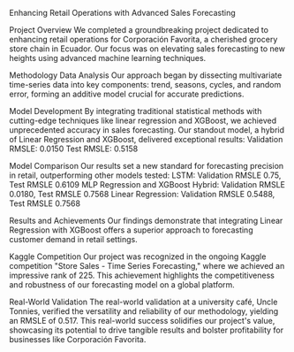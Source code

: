 Enhancing Retail Operations with Advanced Sales Forecasting

Project Overview
We completed a groundbreaking project dedicated to enhancing retail operations for Corporación Favorita, a cherished grocery store chain in Ecuador. Our focus was on elevating sales forecasting to new heights using advanced machine learning techniques.

Methodology
Data Analysis
Our approach began by dissecting multivariate time-series data into key components: trend, seasons, cycles, and random error, forming an additive model crucial for accurate predictions.

Model Development
By integrating traditional statistical methods with cutting-edge techniques like linear regression and XGBoost, we achieved unprecedented accuracy in sales forecasting. Our standout model, a hybrid of Linear Regression and XGBoost, delivered exceptional results:
Validation RMSLE: 0.0150
Test RMSLE: 0.5158

Model Comparison
Our results set a new standard for forecasting precision in retail, outperforming other models tested:
LSTM: Validation RMSLE 0.75, Test RMSLE 0.6109
MLP Regression and XGBoost Hybrid: Validation RMSLE 0.0180, Test RMSLE 0.7568
Linear Regression: Validation RMSLE 0.5488, Test RMSLE 0.7568

Results and Achievements
Our findings demonstrate that integrating Linear Regression with XGBoost offers a superior approach to forecasting customer demand in retail settings.

Kaggle Competition
Our project was recognized in the ongoing Kaggle competition "Store Sales - Time Series Forecasting," where we achieved an impressive rank of 225. This achievement highlights the competitiveness and robustness of our forecasting model on a global platform.

Real-World Validation
The real-world validation at a university café, Uncle Tonnies, verified the versatility and reliability of our methodology, yielding an RMSLE of 0.517. This real-world success solidifies our project's value, showcasing its potential to drive tangible results and bolster profitability for businesses like Corporación Favorita.
